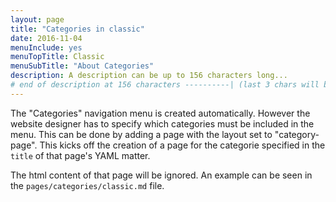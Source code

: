 ```yaml
---
layout: page
title: "Categories in classic"
date: 2016-11-04
menuInclude: yes
menuTopTitle: Classic
menuSubTitle: "About Categories"
description: A description can be up to 156 characters long...
# end of description at 156 characters ----------| (last 3 chars will be replaced by '...' on overflow)
---
```


The "Categories" navigation menu is created automatically. However the website designer has to specify which categories must be included in the menu. This can be done by adding a page with the layout set to "category-page". This kicks off the creation of a page for the categorie specified in the `title` of that page's YAML matter.

The html content of that page will be ignored. An example can be seen in the `pages/categories/classic.md` file.